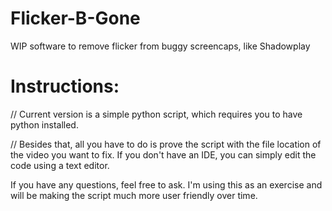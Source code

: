 # Flicker-B-Gone
WIP software to remove flicker from buggy screencaps, like Shadowplay

# Instructions:
// Current version is a simple python script, which requires you to have python installed.

// Besides that, all you have to do is prove the script with the file location of the video you want to fix.
If you don't have an IDE, you can simply edit the code using a text editor.
  
If you have any questions, feel free to ask. I'm using this as an exercise and will be making the script much more user friendly over time.
